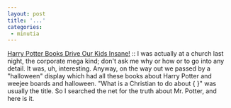 ```yaml
---
layout: post
title: '...'
categories:
 - minutia
---
```


<a href="http://www.landoverbaptist.org/news1199/potter.html">Harry Potter Books Drive Our Kids Insane!</a> :: I was actually at a church last night, the corporate mega kind; don't ask me why or how or to go into any detail. It was, uh, interesting. Anyway, on the way out we passed by a "halloween" display which had all these books about Harry Potter and weejee boards and halloween. "What is a Christian to do about { }" was usually the title. So I searched the net for the truth about Mr. Potter, and here is it.

